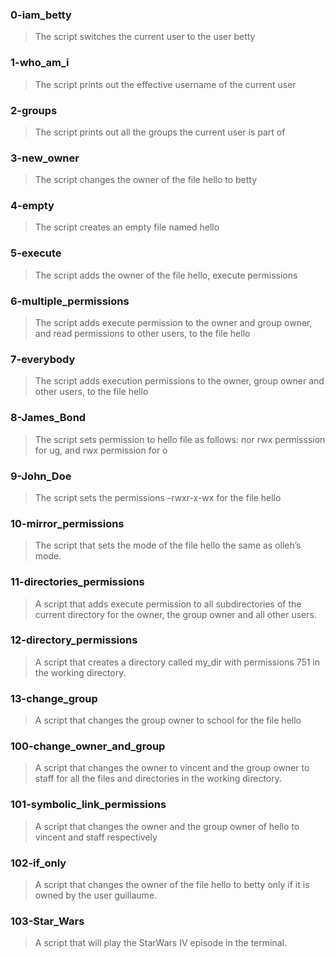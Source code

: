 ### 0-iam_betty
> The script switches the current user to the user betty

### 1-who_am_i
> The script prints out the effective username of the current user

### 2-groups
> The script prints out all the groups the current user is part of

### 3-new_owner
> The script changes the owner of the file hello to betty

### 4-empty
> The script creates an empty file named hello

### 5-execute
> The script adds the owner of the file hello, execute permissions

### 6-multiple_permissions
> The script adds execute permission to the owner and group owner, and read permissions to other users, to the file hello

### 7-everybody
> The script adds execution permissions to the owner, group owner and other users, to the file hello

### 8-James_Bond
> The script sets permission to hello file as follows: nor rwx permisssion for ug, and rwx permission for o

### 9-John_Doe
> The script sets the permissions -rwxr-x-wx for the file hello

### 10-mirror_permissions
> The script that sets the mode of the file hello the same as olleh’s mode.

### 11-directories_permissions
> A script that adds execute permission to all subdirectories of the current directory for the owner, the group owner and all other users.

### 12-directory_permissions
> A script that creates a directory called my_dir with permissions 751 in the working directory.

### 13-change_group
> A script that changes the group owner to school for the file hello

### 100-change_owner_and_group
> A script that changes the owner to vincent and the group owner to staff for all the files and directories in the working directory.

### 101-symbolic_link_permissions
> A script that changes the owner and the group owner of hello to vincent and staff respectively

### 102-if_only
> A script that changes the owner of the file hello to betty only if it is owned by the user guillaume.

### 103-Star_Wars
> A script that will play the StarWars IV episode in the terminal.
